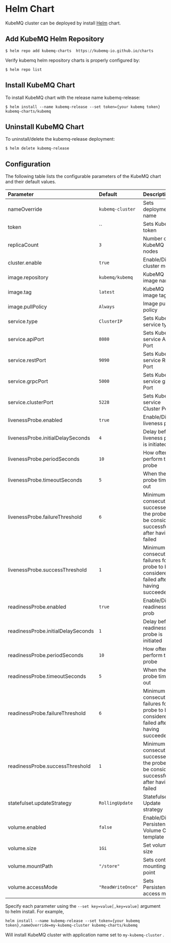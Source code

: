 # Helm Chart
KubeMQ cluster can be deployed by install [Helm](https://github.com/helm/charts) chart.


## Add KubeMQ Helm Repository

```
$ helm repo add kubemq-charts  https://kubemq-io.github.io/charts
```

Verify kubemq helm repository charts is properly configured by:

```
$ helm repo list
```

## Install KubeMQ Chart
To install KubeMQ chart with the release name kubemq-release:

```
$ helm install --name kubemq-release --set token={your kubemq token} kubemq-charts/kubemq 
```

## Uninstall KubeMQ Chart

To uninstall/delete the kubemq-release deployment:

```
$ helm delete kubemq-release
```

## Configuration

The following table lists the configurable parameters of the KubeMQ chart and their default values.


| Parameter                           | Default           | Description                                                                                 |
|:-----------------------------------|:------------------|:--------------------------------------------------------------------------------------------|
| nameOverride                       | `kubemq-cluster`  | Sets deployment name                                                                        |
| token                              | ``                | Sets KubeMQ token                                                                           |
| replicaCount                       | `3`               | Number of KubeMQ nodes                                                                      |
| cluster.enable                     | `true`            | Enable/Disable cluster mode                                                                 |
| image.repository                   | `kubemq/kubemq`   | KubeMQ image name                                                                           |
| image.tag                          | `latest`          | KubeMQ image tag                                                                            |
| image.pullPolicy                   | `Always`          | Image pull policy                                                                           |
| service.type                       | `ClusterIP`       | Sets KubeMQ service type                                                                    |
| service.apiPort                    | `8080`            | Sets KubeMQ service Api Port                                                                |
| service.restPort                   | `9090`            | Sets KubeMQ service Rest Port                                                               |
| service.grpcPort                   | `5000`            | Sets KubeMQ service gRPC Port                                                               |
| service.clusterPort                | `5228`            | Sets KubeMQ service Cluster Port                                                            |
| livenessProbe.enabled              | `true`            | Enable/Disable liveness prob                                                                |
| livenessProbe.initialDelaySeconds  | `4`               | Delay before liveness probe is initiated                                                    |
| livenessProbe.periodSeconds        | `10`              | How often to perform the probe                                                              |
| livenessProbe.timeoutSeconds       | `5`               | When the probe times out                                                                    |
| livenessProbe.failureThreshold     | `6`               | Minimum consecutive successes for the probe to be considered successful after having failed |
| livenessProbe.successThreshold     | `1`               | Minimum consecutive failures for the probe to be considered failed after having succeeded   |
| readinessProbe.enabled             | `true`            | Enable/Disable readiness prob                                                               |
| readinessProbe.initialDelaySeconds | `1`               | Delay before readiness probe is initiated                                                   |
| readinessProbe.periodSeconds       | `10`              | How often to perform the probe                                                              |
| readinessProbe.timeoutSeconds      | `5`               | When the probe times out                                                                    |
| readinessProbe.failureThreshold    | `6`               | Minimum consecutive failures for the probe to be considered failed after having succeeded   |
| readinessProbe.successThreshold    | `1`               | Minimum consecutive successes for the probe to be considered successful after having failed |
| statefulset.updateStrategy         | `RollingUpdate`   | Statefulsets Update strategy                                                                |
| volume.enabled                     | `false`           | Enable/Disable Persistence Volume Claim template                                            |
| volume.size                        | `1Gi`             | Set volume size                                                                             |
| volume.mountPath                   | ` "/store" `      | Sets container mounting point                                                               |
| volume.accessMode                  | `"ReadWriteOnce"` | Sets Persistence access mode                                                                |

Specify each parameter using the `--set key=value[,key=value]` argument to helm install. For example,
```
helm install --name kubemq-release --set token={your kubemq token},nameOverride=my-kubemq-cluster kubemq-charts/kubemq 
```

Will install KubeMQ cluster with application name set to `my-kubemq-cluster` .


